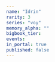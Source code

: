 ```yaml
---
name: "Idrin"
rarity: 3
series: "voy"
memory_alpha: ""
bigbook_tier:
events:
in_portal: true
published: false
---
```


